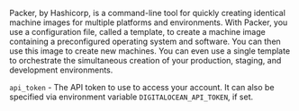 Packer, by Hashicorp, is a command-line tool for quickly creating identical machine images for multiple platforms and environments. 
With Packer, you use a configuration file, called a template, to create a machine image containing a preconfigured operating system and software. 
You can then use this image to create new machines. You can even use a single template to orchestrate the simultaneous creation of your production, staging, and development environments.

`api_token` - The API token to use to access your account. It can also be specified via environment variable `DIGITALOCEAN_API_TOKEN`, if set.